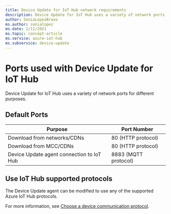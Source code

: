 ```yaml
---
title: Device Update for IoT Hub network requirements
description: Device Update for IoT Hub uses a variety of network ports for different purposes.
author: SoniaLopezBravo
ms.author: sonialopez
ms.date: 1/11/2021
ms.topic: concept-article
ms.service: azure-iot-hub
ms.subservice: device-update
---
```


# Ports used with Device Update for IoT Hub

Device Update for IoT Hub uses a variety of network ports for different purposes.

## Default Ports

Purpose|Port Number |
---|---
Download from networks/CDNs  | 80 (HTTP protocol)
Download from MCC/CDNs | 80 (HTTP protocol)
Device Update agent connection to IoT Hub  | 8883 (MQTT protocol)

## Use IoT Hub supported protocols

The Device Update agent can be modified to use any of the supported Azure IoT Hub protocols.

For more information, see [Choose a device communication protocol](../iot-hub/iot-hub-devguide-protocols.md).
